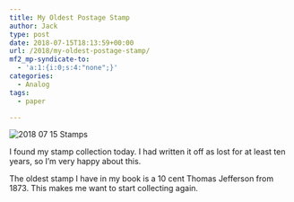 ```yaml
---
title: My Oldest Postage Stamp
author: Jack
type: post
date: 2018-07-15T18:13:59+00:00
url: /2018/my-oldest-postage-stamp/
mf2_mp-syndicate-to:
  - 'a:1:{i:0;s:4:"none";}'
categories:
  - Analog
tags:
  - paper

---
```

<img src="/wp-content/uploads/2018/07/2018-07-15_Stamps.jpg" alt="2018 07 15 Stamps" title="2018-07-15_Stamps.jpg" border="0" />

I found my stamp collection today. I had written it off as lost for at least ten years, so I&#8217;m very happy about this.

The oldest stamp I have in my book is a 10 cent Thomas Jefferson from 1873. This makes me want to start collecting again.
